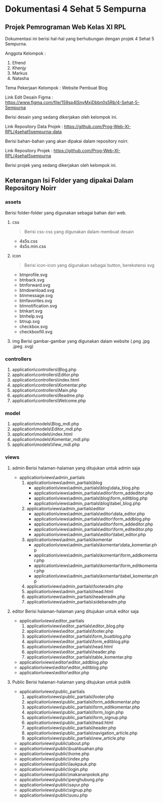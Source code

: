 # Dokumentasi 4 Sehat 5 Sempurna

## Projek Pemrograman Web Kelas XI RPL

Dokumentasi ini berisi hal-hal yang berhubungan dengan projek 4 Sehat 5 Sempurna.

Anggota Kelompok :

1. Efrend
2. Khenjy
3. Markus
4. Natasha

Tema Pekerjaan Kelompok : Website Pembuat Blog

Link Edit Desain Figma : <https://www.figma.com/file/159sp4lSnyMxjDbbn0s5Rb/4-Sehat-5-Sempurna>

Berisi desain yang sedang dikerjakan oleh kelompok ini.

Link Repository Data Projek : <https://github.com/Prog-Web-XI-RPL/4sehat5sempurna-data>

Berisi bahan-bahan yang akan dipakai dalam repository noirr.

Link Repository Projek : <https://github.com/Prog-Web-XI-RPL/4sehat5sempurna>

Berisi projek yang sedang dikerjakan oleh kelompok ini.

## Keterangan Isi Folder yang dipakai Dalam Repository Noirr

### assets

Berisi folder-folder yang digunakan sebagai bahan dari web.

1. css
   > Berisi css-css yang digunakan dalam membuat desain
   - 4s5s.css
   - 4s5s.min.css

2. icon
   > Berisi icon-icon yang digunakan sebagai button, berekstensi svg
   - btnprofile.svg
   - btnback.svg
   - btnforward.svg
   - btndownload.svg
   - btnmessage.svg
   - btnfavorites.svg
   - btnnotification.svg
   - btnkart.svg
   - btnhelp.svg
   - btnup.svg
   - checkbox.svg
   - checkboxfill.svg

3. img
   Berisi gambar-gambar yang digunakan dalam website (.png .jpg .jpeg .svg)

### controllers

1. application\controllers\Blog.php
2. application\controllers\Editor.php
3. application\controllers\index.html
4. application\controllers\Komentar.php
5. application\controllers\Main.php
6. application\controllers\Readme.php
7. application\controllers\Welcome.php

### model

1. application\models\Blog_mdl.php
2. application\models\Editor_mdl.php
3. application\models\index.html
4. application\models\Komentar_mdl.php
5. application\models\View_mdl.php

### views

1. admin
   Berisi halaman-halaman yang ditujukan untuk admin saja
   - application\views\admin\_partials
      1. application\views\admin\_partials\blog
         - application\views\admin\_partials\blog\data_blog.php
         - application\views\admin\_partials\editor\form_addeditor.php
         - application\views\admin\_partials\blog\form_editblog.php
         - application\views\admin\_partials\blog\tabel_blog.php
      2. application\views\admin\_partials\editor
         - application\views\admin\_partials\editor\data_editor.php
         - application\views\admin\_partials\editor\form_addblog.php
         - application\views\admin\_partials\editor\form_addeditor.php
         - application\views\admin\_partials\editor\form_editeditor.php
         - application\views\admin\_partials\editor\tabel_editor.php
      3. application\views\admin\_partials\komentar
         - application\views\admin\_partials\komentar\data_komentar.php
         - application\views\admin\_partials\komentar\form_addkomentar.php
         - application\views\admin\_partials\komentar\form_editkomentar.php
         - application\views\admin\_partials\komentar\tabel_komentar.php
      4. application\views\admin\_partials\footeradm.php
      5. application\views\admin\_partials\head.html
      6. application\views\admin\_partials\headeradm.php
      7. application\views\admin\_partials\sidebaradm.php

2. editor
   Berisi halaman-halaman yang ditujukan untuk editor saja
   - application\views\editor\_partials
      1. application\views\editor\_partials\editor_blog.php
      2. application\views\editor\_partials\footer.php
      3. application\views\editor\_partials\form_buatblog.php
      4. application\views\editor\_partials\form_editblog.php
      5. application\views\editor\_partials\head.html
      6. application\views\editor\_partials\header.php
      7. application\views\editor\_partials\table_komentar.php
   - application\views\editor\editor_addblog.php
   - application\views\editor\editor_editblog.php
   - application\views\editor\editor.php

3. Public
   Berisi halaman-halaman yang ditujukan untuk publik
   - application\views\public\_partials
      1. application\views\public\_partials\footer.php
      2. application\views\public\_partials\form_addkomentar.php
      3. application\views\public\_partials\form_editkomentar.php
      4. application\views\public\_partials\form_login.php
      5. application\views\public\_partials\form_signup.php
      6. application\views\public\_partials\head.html
      7. application\views\public\_partials\header.php
      8. application\views\public\_partials\navigation_article.php
      9. application\views\public\_partials\new_article.php
   - application\views\public\about.php
   - application\views\public\buahbuahan.php
   - application\views\public\home.php
   - application\views\public\index.php
   - application\views\public\laukpauk.php
   - application\views\public\login.php
   - application\views\public\makananpokok.php
   - application\views\public\penghubung.php
   - application\views\public\sayur.php
   - application\views\public\signup.php
   - application\views\public\susu.php
